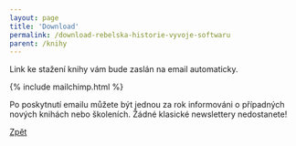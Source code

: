 ```yaml
---
layout: page
title: 'Download'
permalink: /download-rebelska-historie-vyvoje-softwaru
parent: /knihy
---
```


Link ke stažení knihy vám bude zaslán na email automaticky.

{% include mailchimp.html %}

Po poskytnutí emailu můžete být jednou za rok informováni o případných nových knihách nebo školeních.
Žádné klasické newslettery nedostanete!

[Zpět](/knihy)
